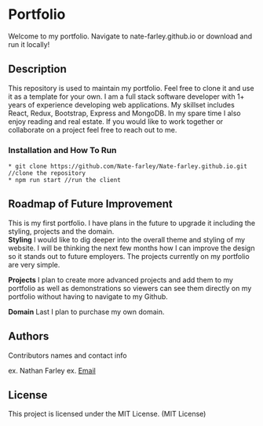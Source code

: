 # Portfolio

Welcome to my portfolio. Navigate to nate-farley.github.io or download and run it locally!

## Description

This repository is used to maintain my portfolio. Feel free to clone it and use it as a template for your own. I am a full stack software developer with 1+ years of experience developing web applications. My skillset includes React, Redux, Bootstrap, Express and MongoDB. In my spare time I also enjoy reading and real estate. If you would like to work together or collaborate on a project feel free to reach out to me. 

### Installation and How To Run

```
* git clone https://github.com/Nate-farley/Nate-farley.github.io.git //clone the repository
* npm run start //run the client
```

## Roadmap of Future Improvement
This is my first portfolio.  I have plans in the future to upgrade it including the styling, projects and the domain.  
**Styling**
I would like to dig deeper into the overall theme and styling of my website.  I will be thinking the next few months how I can improve the design so it stands out to future employers. The projects
currently on my portfolio are very simple.  

**Projects**
I plan to create more advanced projects and add them to my portfolio as well as demonstrations so viewers can
see them directly on my portfolio without having to navigate to my Github.  

**Domain**
Last I plan to purchase my own domain.

## Authors

Contributors names and contact info

ex. Nathan Farley 
ex. [Email](natefarley@live.com)


## License

This project is licensed under the MIT License. (MIT License)

